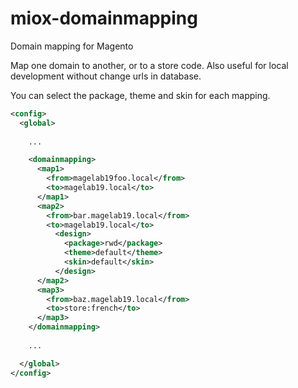 miox-domainmapping
==================

Domain mapping for Magento

Map one domain to another, or to a store code. Also useful for local development without change urls in database.

You can select the package, theme and skin for each mapping.

```xml
<config>
  <global>
    
    ...

    <domainmapping>
      <map1>
        <from>magelab19foo.local</from>
        <to>magelab19.local</to>
      </map1>
      <map2>
        <from>bar.magelab19.local</from>
        <to>magelab19.local</to>
          <design>
            <package>rwd</package>
            <theme>default</theme>
            <skin>default</skin>
          </design>            
      </map2>
      <map3>
        <from>baz.magelab19.local</from>
        <to>store:french</to>
      </map3>
    </domainmapping>
    
    ...

  </global>
</config>
```
